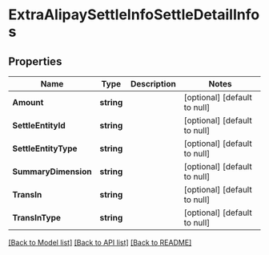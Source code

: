 # ExtraAlipaySettleInfoSettleDetailInfos

## Properties
Name | Type | Description | Notes
------------ | ------------- | ------------- | -------------
**Amount** | **string** |  | [optional] [default to null]
**SettleEntityId** | **string** |  | [optional] [default to null]
**SettleEntityType** | **string** |  | [optional] [default to null]
**SummaryDimension** | **string** |  | [optional] [default to null]
**TransIn** | **string** |  | [optional] [default to null]
**TransInType** | **string** |  | [optional] [default to null]

[[Back to Model list]](../README.md#documentation-for-models) [[Back to API list]](../README.md#documentation-for-api-endpoints) [[Back to README]](../README.md)


